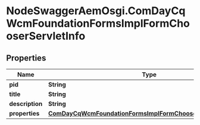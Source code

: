 # NodeSwaggerAemOsgi.ComDayCqWcmFoundationFormsImplFormChooserServletInfo

## Properties

Name | Type | Description | Notes
------------ | ------------- | ------------- | -------------
**pid** | **String** |  | [optional] 
**title** | **String** |  | [optional] 
**description** | **String** |  | [optional] 
**properties** | [**ComDayCqWcmFoundationFormsImplFormChooserServletProperties**](ComDayCqWcmFoundationFormsImplFormChooserServletProperties.md) |  | [optional] 


